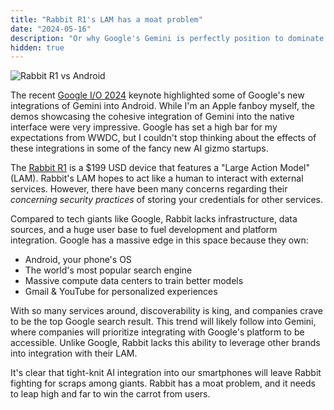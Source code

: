 ```yaml
---
title: "Rabbit R1's LAM has a moat problem"
date: "2024-05-16"
description: "Or why Google's Gemini is perfectly position to dominate the AI space"
hidden: true
---
```


![Rabbit R1 vs Android](/assets/rabbit-has-a-moat-problem/rabbit_vs_android.jpeg)

The recent [Google I/O 2024](https://io.google/2024/) keynote highlighted some of Google's new integrations of Gemini into Android. While I'm an Apple fanboy myself, the demos showcasing the cohesive integration of Gemini into the native interface were very impressive. Google has set a high bar for my expectations from WWDC, but I couldn't stop thinking about the effects of these integrations in some of the fancy new AI gizmo startups.

The [Rabbit R1](https://www.rabbit.tech/rabbit-r1) is a $199 USD device that features a "Large Action Model" (LAM). Rabbit's LAM hopes to act like a human to interact with external services. However, there have been many concerns regarding their _concerning security practices_ of storing your credentials for other services.

Compared to tech giants like Google, Rabbit lacks infrastructure, data sources, and a huge user base to fuel development and platform integration. Google has a massive edge in this space because they own:

- Android, your phone's OS
- The world's most popular search engine
- Massive compute data centers to train better models
- Gmail & YouTube for personalized experiences

With so many services around, discoverability is king, and companies crave to be the top Google search result. This trend will likely follow into Gemini, where companies will prioritize integrating with Google's platform to be accessible. Unlike Google, Rabbit lacks this ability to leverage other brands into integration with their LAM.

It's clear that tight-knit AI integration into our smartphones will leave Rabbit fighting for scraps among giants. Rabbit has a moat problem, and it needs to leap high and far to win the carrot from users.
